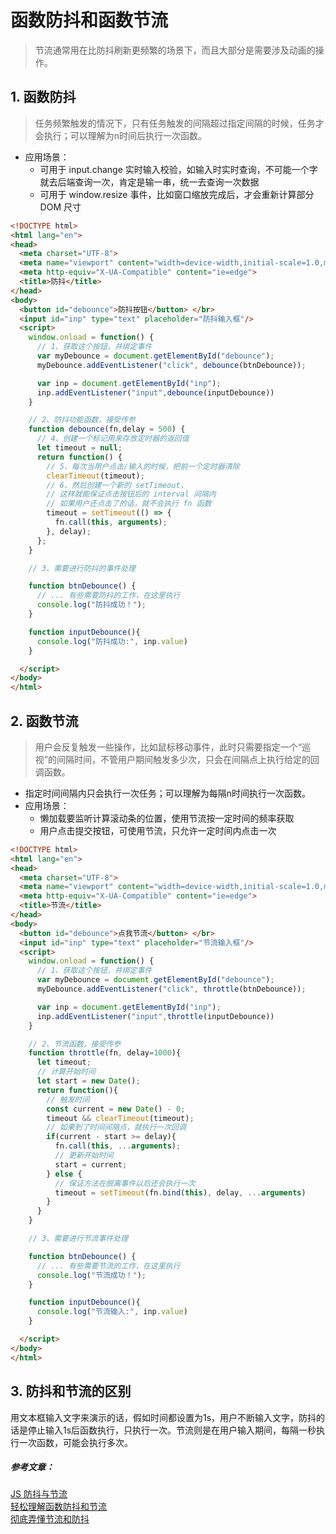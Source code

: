 # 函数防抖和函数节流
> 节流通常用在比防抖刷新更频繁的场景下，而且大部分是需要涉及动画的操作。

## 1. 函数防抖
  > 任务频繁触发的情况下，只有任务触发的间隔超过指定间隔的时候，任务才会执行；可以理解为n时间后执行一次函数。
  - 应用场景：
    - 可用于 input.change 实时输入校验，如输入时实时查询，不可能一个字就去后端查询一次，肯定是输一串，统一去查询一次数据
    - 可用于 window.resize 事件，比如窗口缩放完成后，才会重新计算部分 DOM 尺寸
```html
<!DOCTYPE html>
<html lang="en">
<head>
  <meta charset="UTF-8">
  <meta name="viewport" content="width=device-width,initial-scale=1.0,maximum-scale=1.0,user-scalable=no">
  <meta http-equiv="X-UA-Compatible" content="ie=edge">
  <title>防抖</title>
</head>
<body>
  <button id="debounce">防抖按钮</button> </br>
  <input id="inp" type="text" placeholder="防抖输入框"/>
  <script>
    window.onload = function() {
      // 1、获取这个按钮，并绑定事件
      var myDebounce = document.getElementById("debounce");
      myDebounce.addEventListener("click", debounce(btnDebounce));

      var inp = document.getElementById("inp");
      inp.addEventListener("input",debounce(inputDebounce))
    }

    // 2、防抖功能函数，接受传参
    function debounce(fn,delay = 500) {
      // 4、创建一个标记用来存放定时器的返回值
      let timeout = null;
      return function() {
        // 5、每次当用户点击/输入的时候，把前一个定时器清除
        clearTimeout(timeout);
        // 6、然后创建一个新的 setTimeout，
        // 这样就能保证点击按钮后的 interval 间隔内
        // 如果用户还点击了的话，就不会执行 fn 函数
        timeout = setTimeout(() => {
          fn.call(this, arguments);
        }, delay);
      };
    }

    // 3、需要进行防抖的事件处理

    function btnDebounce() {
      // ... 有些需要防抖的工作，在这里执行
      console.log("防抖成功！");
    }

    function inputDebounce(){
      console.log("防抖成功:", inp.value)
    }

  </script>
</body>
</html>
```

## 2. 函数节流
  > 用户会反复触发一些操作，比如鼠标移动事件，此时只需要指定一个“巡视”的间隔时间，不管用户期间触发多少次，只会在间隔点上执行给定的回调函数。
  - 指定时间间隔内只会执行一次任务；可以理解为每隔n时间执行一次函数。
  - 应用场景：
    - 懒加载要监听计算滚动条的位置，使用节流按一定时间的频率获取
    - 用户点击提交按钮，可使用节流，只允许一定时间内点击一次
```html
<!DOCTYPE html>
<html lang="en">
<head>
  <meta charset="UTF-8">
  <meta name="viewport" content="width=device-width,initial-scale=1.0,maximum-scale=1.0,user-scalable=no">
  <meta http-equiv="X-UA-Compatible" content="ie=edge">
  <title>节流</title>
</head>
<body>
  <button id="debounce">点我节流</button> </br>
  <input id="inp" type="text" placeholder="节流输入框"/>
  <script>
    window.onload = function() {
      // 1、获取这个按钮，并绑定事件
      var myDebounce = document.getElementById("debounce");
      myDebounce.addEventListener("click", throttle(btnDebounce));

      var inp = document.getElementById("inp");
      inp.addEventListener("input",throttle(inputDebounce))
    }

    // 2、节流函数，接受传参
    function throttle(fn, delay=1000){
      let timeout;
      // 计算开始时间
      let start = new Date();
      return function(){
        // 触发时间
        const current = new Date() - 0;
        timeout && clearTimeout(timeout);
        // 如果到了时间间隔点，就执行一次回调
        if(current - start >= delay){
          fn.call(this, ...arguments);
          // 更新开始时间
          start = current;
        } else {
          // 保证方法在脱离事件以后还会执行一次
          timeout = setTimeout(fn.bind(this), delay, ...arguments)
        }
      }
    }

    // 3、需要进行节流事件处理

    function btnDebounce() {
      // ... 有些需要节流的工作，在这里执行
      console.log("节流成功！");
    }

    function inputDebounce(){
      console.log("节流输入:", inp.value)
    }

  </script>
</body>
</html>
```
## 3. 防抖和节流的区别
用文本框输入文字来演示的话，假如时间都设置为1s，用户不断输入文字，防抖的话是停止输入1s后函数执行，只执行一次。节流则是在用户输入期间，每隔一秒执行一次函数，可能会执行多次。   

##### 参考文章：  
[JS 防抖与节流](https://juejin.im/post/5c87b54ce51d455f7943dddb#heading-4)   
[轻松理解函数防抖和节流](https://juejin.im/post/5ecbd9235188254348575bd9#heading-3)   
[彻底弄懂节流和防抖](https://juejin.im/post/5ea189fee51d4546bb6f603d#heading-6)